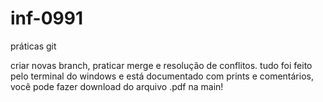 # inf-0991

práticas git

criar novas branch, praticar merge e resolução de conflitos.
tudo foi feito pelo terminal do windows e está documentado com prints e comentários, você pode fazer download do arquivo .pdf na main!

